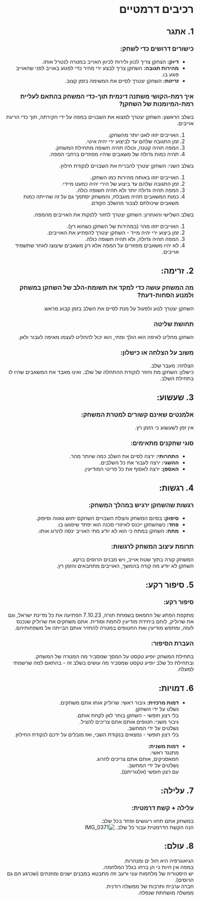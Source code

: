 <div dir='rtl' lang='he'>
  
# רכיבים דרמטיים
      
## 1. אתגר
### כישורים דרושים כדי לשחק: 
- **דיוק:** הצחקן צריך לכוון ולירות לכיוון האוייב במטרה לנטרל אותו.
- **מהירות תגובה:** השחקן צריך לבצע ירי מהיר כדי לפגוע באוייב לפני שהאוייב פוגע בו.
- **זריזות:** השחקן יצטרך לסיים את המשימה בזמן קצוב.
### איך רמת-הקושי משתנה דינמית תוך-כדי המשחק בהתאם לעליית רמת-המיומנות של השחקן?
בשלב הראשון:
השחקן יצטרך למצוא את השבויים במפה על ידי חקירתה, תוך כדי הריגת אוייבים.
  1. האוייבים יזוזו לאט יותר מהשחקן.
  2. זמן התגובה שלהם עד לביצוע ירי יהיה איטי.
  3. המפה תהיה קטנה, וכולה תהיה חשופה מתחילת המשחק.
  4. תהיה כמות גדולה של משאבים שיהיו מפוזרים ברחבי המפה.
      
בשלב השני:
השחקן יצטרך להבריח את השבויים לנקודת חילוץ.
1. האוייבים יזוזו באותה מהירות כמו השחקן.
2. זמן התגובה שלהם עד ביצוע של הירי יהיה כמעט מיידי.
3. המפה תהיה גדולה יותר ולא תהיה חשופה כולה.
4. כמות המשאבים תהיה מוגבלת, והמשחק יסתמך גם על זה שהייתה כמות משאבים שיכולתם לצבור מהשלב הקודם.
   
בשלב השלישי והאחרון:
השחקן יצטרך לחזור ללנקות את האוייבים מהמפה.
1. האוייבים יזוזו מהר (במהירות של השחקן כשהוא רץ).
2. זמן ביצוע ירי יהיה מייד - השחקן יצטרך להפתיע את האוייבים.
3. המפה תהיה גדולה, ולא תהיה חשופה כולה.
4. לא יהיו משאבים מפוזרים על המפה אלא רק משאבים שיצוצו לאחר שתשמיד אוייבים.

## 2. זרימה:
### מה המשחק עושה כדי למקד את תשומת-הלב של השחקן במשחק ולמנוע הסחות-דעת?
השחקן יצטרך לנוע ולפעול על מנת לסיים את השלב בזמן קבוע מראש.
### תחושת שליטה
השחקן מחליט לאיפה הוא הולך ומתי, הוא יכול להחליט לעצמו מאיפה לעבור ולאן.
### משוב על הצלחה או כישלון:
הצלחה: מעבר שלב.  
כישלון: השחקן מת וחוזר לנקודת ההתחלה של שלב. ואינו מאבד את המשאבים שהיו לו בתחילת השלב.

## 3. שעשוע:
### אלמנטים שאינם קשורים למטרת המשחק:
אין זמן לשעשוע כי הזמן רץ.
### סוגי שחקנים מתאימים:
- **התחרותי:** ירצה לסיים את השלב כמה שיותר מהר.
- **ההשגי:** ירצה לעבור את כל השלבים.
- **האספן:** ירצה לאסוף את כל פריטי המודיעין.

## 4. רגשות:
### רגשות שהשחקן ירגיש במהלך המשחק:
- **סיפוק:** בסיום המשחק והצלת השבויים השחקם יחוש גאווה וסיפוק.
- **פחד:** כשהשחקן ייכנס לאיזורי סכנה הוא יפחד שיפגעו בו.
- **מתח:** השחקן במתח כי הוא לא יודע מתי האוייב ינסה להרוג אותו.

### תרומת עיצוב המשחק לרגשות:
המשחק קורה בתוך שטח אוייב, ויש מבנים הרוסים ברקע.  
השחקן לא יודע מה קורה בהמשך, האוייבים מתחבאים והזמן רץ.

## 5. סיפור רקע:
### סיפור רקע:
מתקפת הפתע של החמאס בשמחת תורה, 7.10.23 הפתיעה את כל מדינת ישראל, וגם את שרוליק, לוחם ביחידת מודיעין לוחמת וסודית.
אתם משחקים את שרוליק שנכנס לעזה, ומחפש מודיעין ואת החטופים במטרה להחזיר אותם הבייתה אל משפחותיהם.
### העברת הסיפור:
בתחילת המשחק יופיע טקסט על המסך שמסביר מה המטרה של המשחק.  
ובתחילת כל שלב יופיע טקסט שמסביר מה עושים בשלב זה - בהתאם למה שרשמתי למעלה.

## 6. דמויות:
- **דמות מרכזית:**
גיבור ראשי:
    שרוליק אותו אתם משחקים.  
    נשלט על ידי השחקן.   
    בלי רצון חופשי - השחקן בוחר לאן לקחת אותם.  
גיבור משני:
    חטופים אותם אתם צריכים להציל.  
    נשלטים על ידי המחשב.  
    בלי רצון חופשי - נמצאים בנקודת השבי, ואז מובלים על ידכם לנקודת החילוץ.   

- **דמות משנית:**  
מתנגד ראשי:  
    חמאסניקים, אותם אתם צריכים להרוג.  
    נשלטים על ידי המחשב.  
    עם רצון חופשי (אלגוריתם).  

    
## 7. עלילה:
### עלילה + קשת דרמטית:
במשחק אתם תחוו ריגושים ופחד בכל שלב.  
הנה הקשת הדרמטית עבור כל שלב.
![IMG_0371](https://github.com/user-attachments/assets/06cf9859-9349-46d0-997f-91411ee44eec)





## 8. עולם:

הגיאוגרפיה היא חול ים ומנהרות.  
במפה אין חיות כי הן ברחו בגלל המלחמה.  
יש היסטוריה של מלחמות עוני ורעב וזה מתבטא במבנים ישנים ומוזנחים (שכרגע הם גם הרוסים).  
חברה ערבית ותרבות של ממשלה רודנית.  
ממשלה מושחתת שנפלה.  
 




</div>

